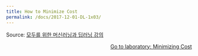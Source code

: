 ```yaml
---
title: How to Minimize Cost
permalink: /docs/2017-12-01-DL-1x03/
---
```


Source: [모두를 위한 머신러닝과 딥러닝 강의](http://hunkim.github.io/ml/)
<script>
	embedPDF({url:'http://hunkim.github.io/ml/lec3.pdf'});
</script>
<a style="float:right" target="_blank" href="https://docs.google.com/presentation/d/1Az_ulisKyBH7hVNrQmN_3HyrX1sAxUMqXQvvtaRGYl4">Go to laboratory: Minimizing Cost</a>
